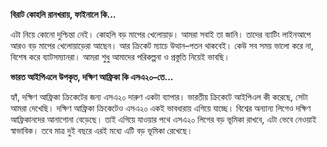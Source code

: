 **বিরাট কোহলি রানখরায়, ফাইনালে কি...**

এটা নিয়ে কোনো দুশ্চিন্তা নেই। কোহলি বড় মাপের খেলোয়াড়। আমরা সবাই তা জানি। তাদের ব্যাটিং লাইনআপে আরও বড় মাপের খেলোয়াড়েরা আছেন। আর ক্রিকেট ম্যাচে উত্থান–পতন থাকবেই। কেউ সব সময় ভালো করে না, বিশেষ করে ব্যাটসম্যানরা। আমরা শুধু আমাদের পরিকল্পনা ও প্রস্তুতি নিয়েই ভাবছি।

**ভারত আইপিএলে উপকৃত, দক্ষিণ আফ্রিকা কি এসএ২০–তে...**

হ্যাঁ, দক্ষিণ আফ্রিকা ক্রিকেটের জন্য এসএ২০ দারুণ একটা ব্যাপার। ভারতীয় ক্রিকেটে আইপিএল কী করেছে, সেটা আমরা দেখেছি। দক্ষিণ আফ্রিকা ক্রিকেটেও এসএ২০ একই ভাবধারায় এগিয়ে যাচ্ছে। বিশ্বের অন্যান্য লিগেও দক্ষিণ আফ্রিকানদের আনাগোনা বেড়েছে। তাই এগিয়ে যাওয়ার পথে এসএ২০ লিগের বড় ভূমিকা রাখবে, এটা ভেবে নেওয়াই স্বাভাবিক। তবে মাত্র দুই বছরে এরই মধ্যে এটি বড় ভূমিকা রেখেছে।
